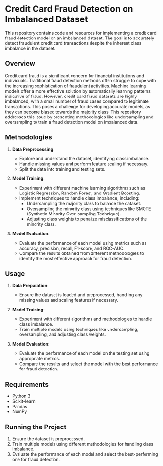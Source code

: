 # Credit Card Fraud Detection on Imbalanced Dataset

This repository contains code and resources for implementing a credit card fraud detection model on an imbalanced dataset. The goal is to accurately detect fraudulent credit card transactions despite the inherent class imbalance in the dataset.

## Overview

Credit card fraud is a significant concern for financial institutions and individuals. Traditional fraud detection methods often struggle to cope with the increasing sophistication of fraudulent activities. Machine learning models offer a more effective solution by automatically learning patterns indicative of fraud. However, credit card fraud datasets are highly imbalanced, with a small number of fraud cases compared to legitimate transactions. This poses a challenge for developing accurate models, as they can become biased towards the majority class. This repository addresses this issue by presenting methodologies like undersampling and oversampling to train a fraud detection model on imbalanced data.

## Methodologies

1. **Data Preprocessing**:
   - Explore and understand the dataset, identifying class imbalance.
   - Handle missing values and perform feature scaling if necessary.
   - Split the data into training and testing sets.

2. **Model Training**:
   - Experiment with different machine learning algorithms such as Logistic Regression, Random Forest, and Gradient Boosting.
   - Implement techniques to handle class imbalance, including:
     - Undersampling the majority class to balance the dataset.
     - Oversampling the minority class using techniques like SMOTE (Synthetic Minority Over-sampling Technique).
     - Adjusting class weights to penalize misclassifications of the minority class.

3. **Model Evaluation**:
   - Evaluate the performance of each model using metrics such as accuracy, precision, recall, F1-score, and ROC-AUC.
   - Compare the results obtained from different methodologies to identify the most effective approach for fraud detection.

## Usage

1. **Data Preparation**:
   - Ensure the dataset is loaded and preprocessed, handling any missing values and scaling features if necessary.

2. **Model Training**:
   - Experiment with different algorithms and methodologies to handle class imbalance.
   - Train multiple models using techniques like undersampling, oversampling, and adjusting class weights.

3. **Model Evaluation**:
   - Evaluate the performance of each model on the testing set using appropriate metrics.
   - Compare the results and select the model with the best performance for fraud detection.

## Requirements

- Python 3
- Scikit-learn
- Pandas
- NumPy

## Running the Project

1. Ensure the dataset is preprocessed.
2. Train multiple models using different methodologies for handling class imbalance.
3. Evaluate the performance of each model and select the best-performing one for fraud detection.
